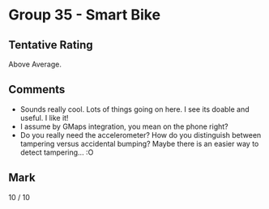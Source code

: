 # Group 35 - Smart Bike

## Tentative Rating
Above Average.

## Comments
 - Sounds really cool. Lots of things going on here. I see its doable and useful. I like it!
 - I assume by GMaps integration, you mean on the phone right?
 - Do you really need the accelerometer? How do you distinguish between tampering versus accidental bumping? Maybe there is an easier way to detect tampering... :O

## Mark
10 / 10